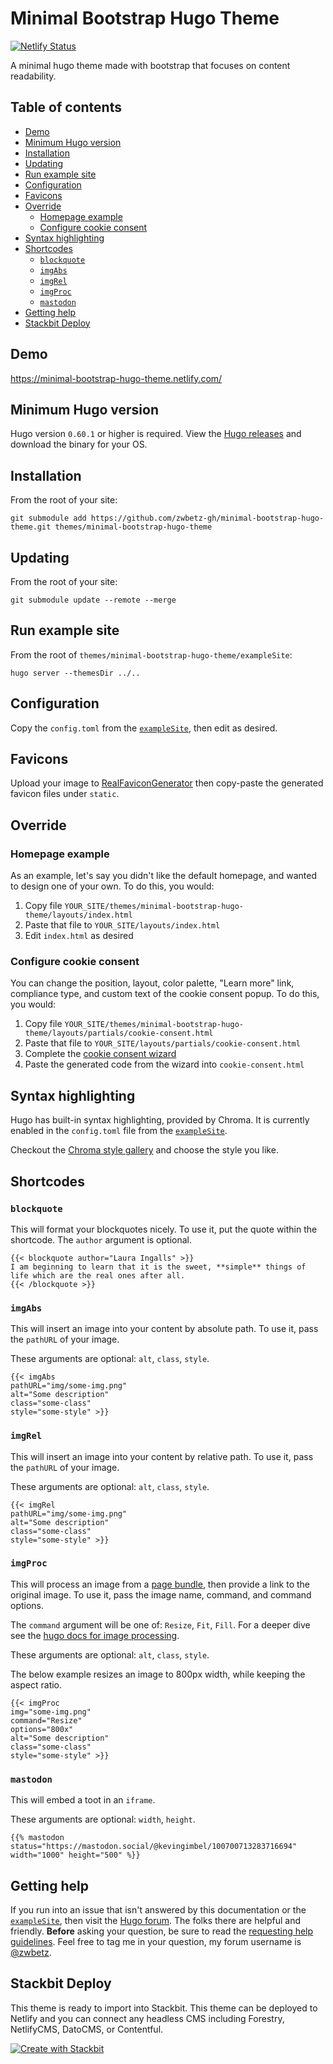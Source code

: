 # Minimal Bootstrap Hugo Theme

[![Netlify Status](https://api.netlify.com/api/v1/badges/e3929c16-50cc-4e8f-a8f2-e63acc35c83d/deploy-status)](https://app.netlify.com/sites/minimal-bootstrap-hugo-theme/deploys)

A minimal hugo theme made with bootstrap that focuses on content readability. 

## Table of contents

- [Demo](#demo)
- [Minimum Hugo version](#minimum-hugo-version)
- [Installation](#installation)
- [Updating](#updating)
- [Run example site](#run-example-site)
- [Configuration](#configuration)
- [Favicons](#favicons)
- [Override](#override)
  - [Homepage example](#homepage-example)
  - [Configure cookie consent](#configure-cookie-consent)
- [Syntax highlighting](#syntax-highlighting)
- [Shortcodes](#shortcodes)
  - [`blockquote`](#blockquote)
  - [`imgAbs`](#imgabs)
  - [`imgRel`](#imgrel)
  - [`imgProc`](#imgproc)
  - [`mastodon`](#mastodon)
- [Getting help](#getting-help)
- [Stackbit Deploy](#stackbit-deploy)

## Demo

https://minimal-bootstrap-hugo-theme.netlify.com/

## Minimum Hugo version

Hugo version `0.60.1` or higher is required. View the [Hugo releases](https://github.com/gohugoio/hugo/releases) and download the binary for your OS.

## Installation

From the root of your site:

```
git submodule add https://github.com/zwbetz-gh/minimal-bootstrap-hugo-theme.git themes/minimal-bootstrap-hugo-theme
```

## Updating

From the root of your site:

```
git submodule update --remote --merge
```

## Run example site

From the root of `themes/minimal-bootstrap-hugo-theme/exampleSite`:

```
hugo server --themesDir ../..
```

## Configuration

Copy the `config.toml` from the [`exampleSite`](https://github.com/zwbetz-gh/minimal-bootstrap-hugo-theme/tree/master/exampleSite), then edit as desired.

## Favicons

Upload your image to [RealFaviconGenerator](https://realfavicongenerator.net/) then copy-paste the generated favicon files under `static`. 

## Override

### Homepage example

As an example, let's say you didn't like the default homepage, and wanted to design one of your own. To do this, you would:

1. Copy file `YOUR_SITE/themes/minimal-bootstrap-hugo-theme/layouts/index.html`
1. Paste that file to `YOUR_SITE/layouts/index.html`
1. Edit `index.html` as desired

### Configure cookie consent

You can change the position, layout, color palette, "Learn more" link, compliance type, and custom text of the cookie consent popup. To do this, you would:

1. Copy file `YOUR_SITE/themes/minimal-bootstrap-hugo-theme/layouts/partials/cookie-consent.html`
1. Paste that file to `YOUR_SITE/layouts/partials/cookie-consent.html`
1. Complete the [cookie consent wizard](https://cookieconsent.insites.com/download/)
1. Paste the generated code from the wizard into `cookie-consent.html`

## Syntax highlighting

Hugo has built-in syntax highlighting, provided by Chroma. It is currently enabled in the `config.toml` file from the [`exampleSite`](https://github.com/zwbetz-gh/minimal-bootstrap-hugo-theme/tree/master/exampleSite).

Checkout the [Chroma style gallery](https://xyproto.github.io/splash/docs/all.html) and choose the style you like.

## Shortcodes

### `blockquote`

This will format your blockquotes nicely. To use it, put the quote within the shortcode. The `author` argument is optional.

```
{{< blockquote author="Laura Ingalls" >}}
I am beginning to learn that it is the sweet, **simple** things of life which are the real ones after all.  
{{< /blockquote >}}
```

### `imgAbs`

This will insert an image into your content by absolute path. To use it, pass the `pathURL` of your image. 

These arguments are optional: `alt`, `class`, `style`.

```
{{< imgAbs 
pathURL="img/some-img.png" 
alt="Some description" 
class="some-class" 
style="some-style" >}}
```

### `imgRel`

This will insert an image into your content by relative path. To use it, pass the `pathURL` of your image. 

These arguments are optional: `alt`, `class`, `style`.

```
{{< imgRel 
pathURL="img/some-img.png" 
alt="Some description" 
class="some-class" 
style="some-style" >}}
```

### `imgProc`

This will process an image from a [page bundle](https://gohugo.io/content-management/page-bundles/), then provide a link to the original image. To use it, pass the image name, command, and command options. 

The `command` argument will be one of: `Resize`, `Fit`, `Fill`. For a deeper dive see the [hugo docs for image processing](https://gohugo.io/content-management/image-processing/). 

These arguments are optional: `alt`, `class`, `style`.

The below example resizes an image to 800px width, while keeping the aspect ratio. 

```
{{< imgProc 
img="some-img.png" 
command="Resize" 
options="800x" 
alt="Some description" 
class="some-class" 
style="some-style" >}}
```

### `mastodon`

This will embed a toot in an `iframe`.

These arguments are optional: `width`, `height`.

```
{{% mastodon
status="https://mastodon.social/@kevingimbel/100700713283716694"
width="1000" height="500" %}}
```

## Getting help

If you run into an issue that isn't answered by this documentation or the [`exampleSite`](https://github.com/zwbetz-gh/minimal-bootstrap-hugo-theme/tree/master/exampleSite), then visit the [Hugo forum](https://discourse.gohugo.io/). The folks there are helpful and friendly. **Before** asking your question, be sure to read the [requesting help guidelines](https://discourse.gohugo.io/t/requesting-help/9132). Feel free to tag me in your question, my forum username is [@zwbetz](https://discourse.gohugo.io/u/zwbetz/summary).

## Stackbit Deploy

This theme is ready to import into Stackbit. This theme can be deployed to Netlify and you can connect any headless CMS including Forestry, NetlifyCMS, DatoCMS, or Contentful.  

[![Create with Stackbit](https://assets.stackbit.com/badge/create-with-stackbit.svg)](https://app.stackbit.com/create?theme=https://github.com/zwbetz-gh/minimal-bootstrap-hugo-theme)
